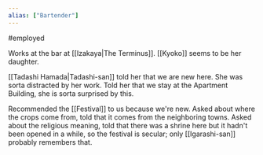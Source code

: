 ```yaml
---
alias: ["Bartender"]
---
```

#employed 

Works at the bar at [[Izakaya|The Terminus]].
[[Kyoko]] seems to be her daughter.

[[Tadashi Hamada|Tadashi-san]] told her that we are new here.
She was sorta distracted by her work.
Told her that we stay at the Apartment Building, she is sorta surprised by this.

Recommended the [[Festival]] to us because we're new.
Asked about where the crops come from, told that it comes from the neighboring towns.
Asked about the religious meaning, told that there was a shrine here but it hadn't been opened in a while, so the festival is secular; only [[Igarashi-san]] probably remembers that.

